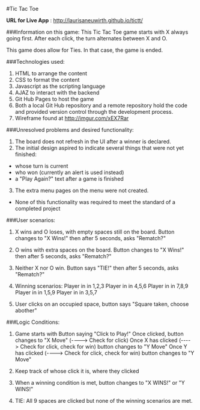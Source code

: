 #Tic Tac Toe

**URL for Live App** : http://laurisaneuwirth.github.io/tictt/

###Information on this game:
This Tic Tac Toe game starts with X always going first. After each click, the turn alternates between X and O.

This game does allow for Ties. In that case, the game is ended.

###Technologies used:
1. HTML to arrange the content
2. CSS to format the content
3. Javascript as the scripting language
4. AJAZ to interact with the backend
5. Git Hub Pages to host the game
6. Both a local Git Hub repository and a remote repository hold the code and provided version control through the development process.
7. Wireframe found at http://imgur.com/xEX7Rar

###Unresolved problems and desired functionality:
1. The board does not refresh in the UI after a winner is declared.
2. The initial design aspired to indicate several things that were not yet finished:
- whose turn is current
- who won (currently an alert is used instead)
- a "Play Again?" text after a game is finished
3. The extra menu pages on the menu were not created.
* None of this functionality was required to meet the standard of a completed project

###User scenarios:

1. X wins and O loses, with empty spaces still on the board.
Button changes to "X Wins!" then after 5 seconds, asks "Rematch?"

1. O wins with extra spaces on the board.
Button changes to "X Wins!" then after 5 seconds, asks "Rematch?"

1. Neither X nor O win.
Button says "TIE!" then after 5 seconds, asks "Rematch?"

1. Winning scenarios:
Player in in 1,2,3
Player in in 4,5,6
Player in in 7,8,9
Player in in 1,5,9
Player in in 3,5,7


1. User clicks on an occupied space, button says "Square taken, choose abother"

###Logic Conditions:

1. Game starts with Button saying "Click to Play!"
Once clicked, button changes to "X Move"  (----> Check for click)
Once X has clicked (----> Check for click, check for win) button changes to "Y Move"
Once Y has clicked (----> Check for click, check for win) button changes to "Y Move"

1. Keep track of whose click it is, where they clicked

1. When a winning condition is met, button changes to "X WINS!" or "Y WINS!"

1. TIE: All 9 spaces are clicked but none of the winning scenarios are met.




